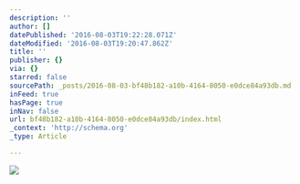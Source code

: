 ```yaml
---
description: ''
author: []
datePublished: '2016-08-03T19:22:28.071Z'
dateModified: '2016-08-03T19:20:47.862Z'
title: ''
publisher: {}
via: {}
starred: false
sourcePath: _posts/2016-08-03-bf48b182-a10b-4164-8050-e0dce84a93db.md
inFeed: true
hasPage: true
inNav: false
url: bf48b182-a10b-4164-8050-e0dce84a93db/index.html
_context: 'http://schema.org'
_type: Article

---
```

![](https://the-grid-user-content.s3-us-west-2.amazonaws.com/4639136b-8ea6-4801-bf63-91d6a1a877f1.png)